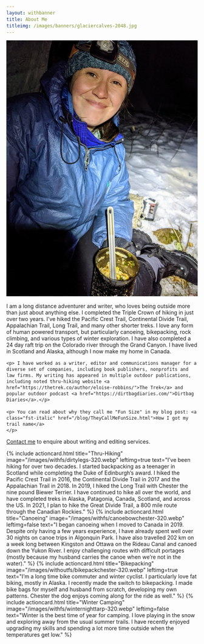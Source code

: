 ```yaml
---
layout: withbanner
title: About Me
titleimg: /images/banners/glaciercalves-2048.jpg
---
```


<div class="row row-cols-1 row-cols-sm-2 p-3">
  <div class="col-sm-4">
    <picture style="max-width:200px" >
      <source type="image/webp" media="(max-width:350px)" srcset="/images/justfs/inwinterfood-320.webp">
      <source type="image/webp" media="(max-width:580px)" srcset="/images/justfs/inwinterfood-1024.webp">
      <source type="image/webp" media="(min-width:551px)" srcset="/images/justfs/inwinterfood-640.webp">
      <img src="/images/justfs/inwinterfood-1024.jpg" class="img-fluid" alt="Adventure Blogs"/>
    </picture>
  </div>
  <div class="col-sm-8 col-lg-6 pt-2">
    <p> I am a long distance adventurer and writer, who loves being outside more than just about anything else. I completed the Triple Crown of hiking in just over two years. I’ve hiked the Pacific Crest Trail, Continental Divide Trail, Appalachian Trail, Long Trail, and many other shorter treks. I love any form of human powered transport, but particularly canoeing, bikepacking, rock climbing, and various types of winter exploration. I have also completed a 24 day raft trip on the Colorado river through the Grand Canyon.  I have lived in Scotland and Alaska, although I now make my home in Canada.  </p>

    <p> I have worked as a writer, editor and communications manager for a diverse set of companies, including book publishers, nonprofits and law firms. My writing has appeared in multiple outdoor publications, including noted thru-hiking website <a href="https://thetrek.co/author/eloise-robbins/">The Trek</a> and popular outdoor podcast <a href="https://dirtbagdiaries.com/">Dirtbag Diaries</a>.</p>

    <p> You can read about why they call me "Fun Size" in my blog post: <a class="fst-italic" href="/blog/TheyCallMeFunSize.html">How I got my trail name</a>
    </p>
  </div>
</div>
<div class="row row-cols-1">
  <p class="text-center fs-6 fst-italic"><a href="/contact.html">Contact me</a> to enquire about writing and editing services. </p>
</div>
 
{% include actioncard.html 
      title="Thru-Hiking" 
      image="/images/withfs/dirtylegs-320.webp"
      leftimg=true
      text="I’ve been hiking for over two decades. I started backpacking as a teenager in Scotland while completing the Duke of Edinburgh’s award. I hiked the Pacific Crest Trail in 2016, the Continental Divide Trail in 2017 and the Appalachian Trail in 2018. In 2019, I hiked the Long Trail with Chester the nine pound Biewer Terrier. I have continued to hike all over the world, and have completed treks in Alaska, Patagonia, Canada, Scotland, and across the US. In 2021, I plan to hike the Great Divide Trail, a 800 mile route through the Canadian Rockies."
%}
{% include actioncard.html 
      title="Canoeing" 
      image="/images/withfs/canoebowchester-320.webp"
      leftimg=false
      text="I began canoeing when I moved to Canada in 2019. Despite only having a few years experience, I have already spent well over 30 nights on canoe trips in Algonquin Park. I have also travelled 202 km on a week long between Kingston and Ottawa on the Rideau Canal and canoed down the Yukon River. I enjoy challenging routes with difficult portages (mostly because my husband carries the canoe when we’re not in the water)."
%}
{% include actioncard.html 
      title="Bikepacking" 
      image="/images/withoutfs/bikepackchester-320.webp"
      leftimg=true
      text="I’m a long time bike commuter and winter cyclist. I particularly love fat biking, mostly in Alaska. I recently made the switch to bikepacking. I made bike bags for myself and husband from scratch, developing my own patterns. Chester the dog enjoys coming along for the ride as well."
%}
{% include actioncard.html 
      title="Winter Camping" 
      image="/images/withfs/winternighttarp-320.webp"
      leftimg=false
      text="Winter is the best time of year for camping. I love playing in the snow and exploring away from the usual summer trails. I have recently enjoyed upgrading my skills and spending a lot more time outside when the temperatures get low."
%}
